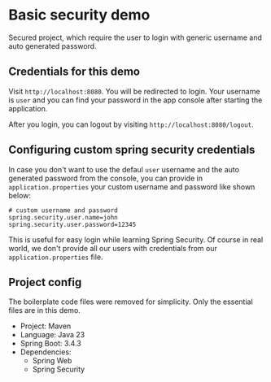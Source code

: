 # Basic security demo

Secured project, which require the user to login with generic username and auto generated password.

## Credentials for this demo

Visit `http://localhost:8080`. You will be redirected to login. Your username is `user` and you can find your password in the app console after starting the application.

After you login, you can logout by visiting `http://localhost:8080/logout`.

## Configuring custom spring security credentials

In case you don't want to use the defaul `user` username and the auto generated password from the console, you can provide in `application.properties` your custom username and password like shown below:

```
# custom username and password
spring.security.user.name=john
spring.security.user.password=12345
```

This is useful for easy login while learning Spring Security. Of course in real world, we don't provide all our users with credentials from our `application.properties` file.

## Project config

The boilerplate code files were removed for simplicity. Only the essential files are in this demo.

- Project: Maven
- Language: Java 23
- Spring Boot: 3.4.3
- Dependencies:
  - Spring Web
  - Spring Security
